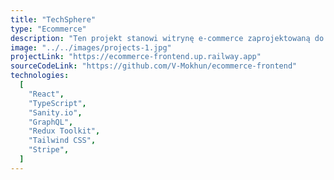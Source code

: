 ```yaml
---
title: "TechSphere"
type: "Ecommerce"
description: "Ten projekt stanowi witrynę e-commerce zaprojektowaną do łatwego przeglądania produktów, zarządzania koszykiem i płynnego dokonywania transakcji. Stworzony przy użyciu React.js i zasilany przez Sanity.io jako headless CMS, platforma integruje GraphQL w celu efektywnego przesyłania danych z Sanity i korzysta z Redux Toolkit do solidnego zarządzania stanem. Stripe jest płynnie zintegrowany w celu zapewnienia bezpiecznej obsługi płatności. Oprócz swojej funkcjonalności handlowej, platforma obejmuje sekcję bloga, umożliwiając użytkownikom przeglądanie, a administratorom tworzenie, edytowanie i usuwanie wpisów. Strona jest w pełni responsywna, co gwarantuje przyjazne doświadczenie użytkownika na wszystkich rozmiarach ekranu."
image: "../../images/projects-1.jpg"
projectLink: "https://ecommerce-frontend.up.railway.app"
sourceCodeLink: "https://github.com/V-Mokhun/ecommerce-frontend"
technologies:
  [
    "React",
    "TypeScript",
    "Sanity.io",
    "GraphQL",
    "Redux Toolkit",
    "Tailwind CSS",
    "Stripe",
  ]
---
```

